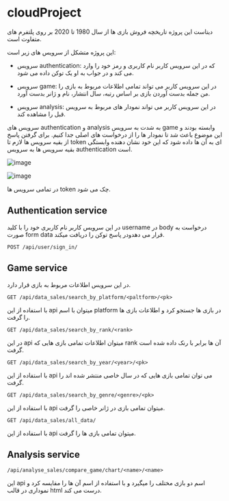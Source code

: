 
# cloudProject

دیتاست این پروژه تاریخچه فروش بازی ها از سال  1980 تا 2020 بر روی پلتفرم های متفاوت است.

این پروژه متشکل از سرویس های زیر است:

- سرویس authentication:  که در این سرویس کاربر نام کاربری و رمز خود را وارد می کند و در جواب به او یک توکن داده می شود.

- سرویس game: در این سرویس کاربر می تواند تمامی اطلاعات مربوط به بازی را من جمله بدست آوردن بازی بر اساس رتبه، سال انتشار، نام و ژانر بدست آورد.

- سرویس analysis:  در این سرویس کاربر می تواند نمودار های مربوط به سرویس قبل را مشاهده کند.

 سرویس های authentication و analysis به شدت به سرویس game وابسته بودند و این موضوع باعث شد تا نمودار ها را از درخواست های اصلی جدا کنیم. 
 برای گرفتن پاسخ از بقیه سرویس ها لازم تا token ای به آن ها داده شود که این خود نشان دهنده وابستگی بقیه سرویس ها به سرویس authentication است.
 
 ![image](https://user-images.githubusercontent.com/46274547/165891059-ba880fc6-a8ae-4252-813f-c49815487e69.png)


![image](https://user-images.githubusercontent.com/46274547/165891122-2a2458be-596c-4387-9911-a59351fa62cc.png)



در تمامی سرویس ها token چک می شود.

## Authentication service
در این سرویس کاربر نام کاربری خود را با کلید username در body درخواست به صورت form data قرار می دهدودر پاسخ توکن را دریافت میکند.

`POST /api/user/sign_in/`



## Game service

در این سرویس اطلاعات مربوط به بازی قرار دارد.


`GET /api/data_sales/search_by_platform/<paltform>/<pk>`

با استفاده از این api میتوان با اسم platform در بازی ها جستجو کرد و اطلاعات بازی ها را گرفت.



`GET /api/data_sales/search_by_rank/<rank>`

در این  api میتوان اطلاعات تمامی بازی هایی که rank آن ها برابر با رنک داده شده است گرفت.


`GET /api/data_sales/search_by_year/<year>/<pk>`

با استفاده از این api می توان تمامی بازی هایی که در سال خاصی منتشر شده اند را گرفت.


`GET /api/data_sales/search_by_genre/<genre>/<pk>`

با استفاده از این api میتوان تمامی بازی در ژانر خاصی را گرفت.


`GET /api/data_sales/all_data/`

با استفاده از این api میتوان تمامی بازی ها را گرفت.


## Analysis service

`/api/analyse_sales/compare_game/chart/<name>/<name>`

این api اسم دو بازی مختلف را میگیرد و با استفاده از اسم آن ها را مقایسه کرد و نموداری در قالب html درست می کند.

